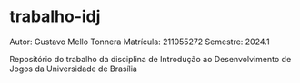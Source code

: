 # trabalho-idj

Autor: Gustavo Mello Tonnera
Matrícula: 211055272
Semestre: 2024.1

Repositório do trabalho da disciplina de Introdução ao Desenvolvimento de Jogos da Universidade de Brasília  
